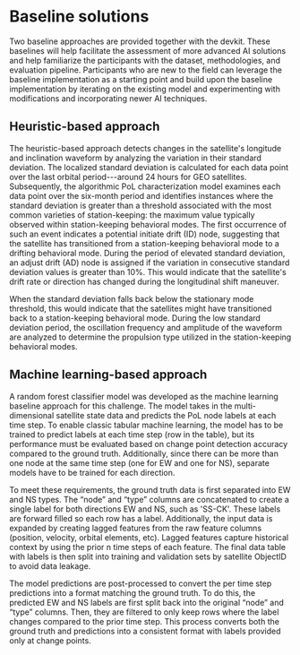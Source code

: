 # Baseline solutions
Two baseline approaches are provided together with the devkit. These baselines will help facilitate the assessment of more advanced AI solutions and help familiarize the participants with the dataset, methodologies, and evaluation pipeline. Participants who are new to the field can leverage the baseline implementation as a starting point and build upon the baseline implementation by iterating on the existing model and experimenting with modifications and incorporating newer AI techniques. 

## Heuristic-based approach
The heuristic-based approach detects changes in the satellite's longitude and inclination waveform by analyzing the variation in their standard deviation. The localized standard deviation is calculated for each data point over the last orbital period---around 24 hours for GEO satellites.  Subsequently, the algorithmic PoL characterization model examines each data point over the six-month period and identifies instances where the standard deviation is greater than a threshold associated with the most common varieties of station-keeping: the maximum value typically observed within station-keeping behavioral modes. The first occurrence of such an event indicates a potential initiate drift (ID) node, suggesting that the satellite has transitioned from a station-keeping behavioral mode to a drifting behavioral mode. During the period of elevated standard deviation, an adjust drift (AD) node is assigned if the variation in consecutive standard deviation values is greater than 10%. This would indicate that the satellite's drift rate or direction has changed during the longitudinal shift maneuver.

When the standard deviation falls back below the stationary mode threshold, this would indicate that the satellites might have transitioned back to a station-keeping behavioral mode. During the low standard deviation period, the oscillation frequency and amplitude of the waveform are analyzed to determine the propulsion type utilized in the station-keeping behavioral modes. 

## Machine learning-based approach
A random forest classifier model was developed as the machine learning baseline approach for this challenge. The model takes in the multi-dimensional satellite state data and predicts the PoL node labels at each time step. To enable classic tabular machine learning, the model has to be trained to predict labels at each time step (row in the table), but its performance must be evaluated based on change point detection accuracy compared to the ground truth. Additionally, since there can be more than one node at the same time step (one for EW and one for NS), separate models have to be trained for each direction. 

To meet these requirements, the ground truth data is first separated into EW and NS types. The “node” and “type”  columns are concatenated to create a single label for both directions EW and NS, such as 'SS-CK'. These labels are forward filled so each row has a label. Additionally, the input data is expanded by creating lagged features from the raw feature columns (position, velocity, orbital elements, etc). Lagged features capture historical context by using the prior n time steps of each feature. The final data table with labels is then split into training and validation sets by satellite ObjectID to avoid data leakage.

The model predictions are post-processed to convert the per time step predictions into a format matching the ground truth. To do this, the predicted EW and NS labels are first split back into the original “node” and “type” columns. Then, they are filtered to only keep rows where the label changes compared to the prior time step. This process converts both the ground truth and predictions into a consistent format with labels provided only at change points.
